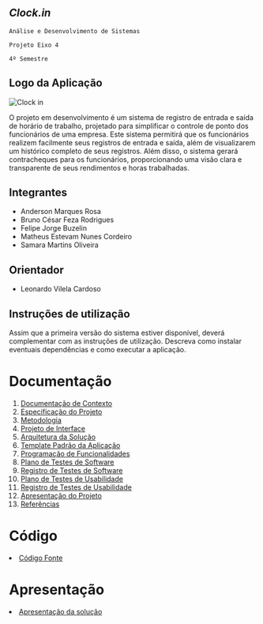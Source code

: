 ##  ***Clock.in***

`Análise e Desenvolvimento de Sistemas`

`Projeto Eixo 4`

`4º Semestre`

## Logo da Aplicação
![Clock in](https://github.com/ICEI-PUC-Minas-PMV-ADS/pmv-ads-2023-2-e4-proj-infra-t3-grupo-1-projeto-ponto/assets/103212087/8c5286d9-0a9f-4035-aee3-8b492f6af538)

O projeto em desenvolvimento é um sistema de registro de entrada e saída de horário de trabalho, projetado para simplificar o controle de ponto dos funcionários de uma empresa. Este sistema permitirá que os funcionários realizem facilmente seus registros de entrada e saída, além de visualizarem um histórico completo de seus registros. Além disso, o sistema gerará contracheques para os funcionários, proporcionando uma visão clara e transparente de seus rendimentos e horas trabalhadas. 

## Integrantes

* Anderson Marques Rosa
* Bruno César Feza Rodrigues
* Felipe Jorge Buzelin
* Matheus Estevam Nunes Cordeiro
* Samara Martins Oliveira

## Orientador

* Leonardo Vilela Cardoso

## Instruções de utilização

Assim que a primeira versão do sistema estiver disponível, deverá complementar com as instruções de utilização. Descreva como instalar eventuais dependências e como executar a aplicação.

# Documentação

<ol>
<li><a href="docs/01-Documentação de Contexto.md"> Documentação de Contexto</a></li>
<li><a href="docs/02-Especificação do Projeto.md"> Especificação do Projeto</a></li>
<li><a href="docs/03-Metodologia.md"> Metodologia</a></li>
<li><a href="docs/04-Projeto de Interface.md"> Projeto de Interface</a></li>
<li><a href="docs/05-Arquitetura da Solução.md"> Arquitetura da Solução</a></li>
<li><a href="docs/06-Template Padrão da Aplicação.md"> Template Padrão da Aplicação</a></li>
<li><a href="docs/07-Programação de Funcionalidades.md"> Programação de Funcionalidades</a></li>
<li><a href="docs/08-Plano de Testes de Software.md"> Plano de Testes de Software</a></li>
<li><a href="docs/09-Registro de Testes de Software.md"> Registro de Testes de Software</a></li>
<li><a href="docs/10-Plano de Testes de Usabilidade.md"> Plano de Testes de Usabilidade</a></li>
<li><a href="docs/11-Registro de Testes de Usabilidade.md"> Registro de Testes de Usabilidade</a></li>
<li><a href="docs/12-Apresentação do Projeto.md"> Apresentação do Projeto</a></li>
<li><a href="docs/13-Referências.md"> Referências</a></li>
</ol>

# Código

<li><a href="src/README.md"> Código Fonte</a></li>

# Apresentação

<li><a href="presentation/README.md"> Apresentação da solução</a></li>
